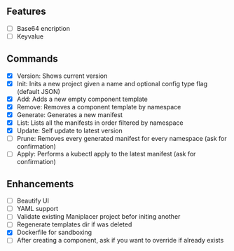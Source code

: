 
## Features

- [ ] Base64 encription
- [ ] Keyvalue

## Commands

- [x] Version: Shows current version
- [x] Init: Inits a new project given a name and optional config type flag (default JSON)
- [x] Add: Adds a new empty component template
- [x] Remove: Removes a component template by namespace
- [x] Generate: Generates a new manifest
- [x] List: Lists all the manifests in order filtered by namespace
- [x] Update: Self update to latest version
- [ ] Prune: Removes every generated manifest for every namespace (ask for confirmation)
- [ ] Apply: Performs a kubectl apply to the latest manifest (ask for confirmation)

## Enhancements

- [ ] Beautify UI
- [ ] YAML support
- [ ] Validate existing Maniplacer project befor initing another
- [ ] Regenerate templates dir if was deleted
- [x] Dockerfile for sandboxing
- [ ] After creating a component, ask if you want to override if already exists